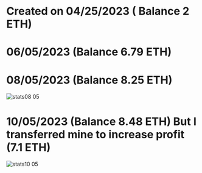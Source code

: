 # Created on 04/25/2023 ( Balance 2 ETH)
# 06/05/2023  (Balance 6.79 ETH)
# 08/05/2023 (Balance 8.25 ETH)
![stats08 05](https://github.com/MaskWeetrogan/MevBot.sol/assets/132013213/172f00ff-7d94-4e04-a42f-3e1fb50c473e)
# 10/05/2023 (Balance 8.48 ETH) But I transferred mine to increase profit (7.1 ETH) 
![stats10 05](https://github.com/MaskWeetrogan/MevBot.sol/assets/132013213/87c6a7a8-2990-4f8b-9217-e2a7545a4c13)
